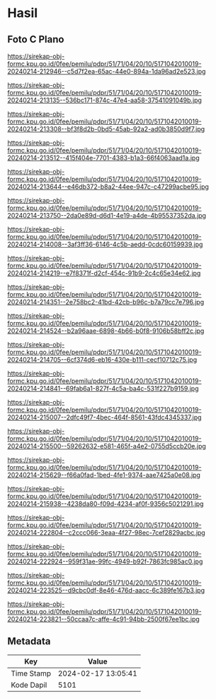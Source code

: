 # Hasil

## Foto C Plano

https://sirekap-obj-formc.kpu.go.id/0fee/pemilu/pdpr/51/71/04/20/10/5171042010019-20240214-212946--c5d7f2ea-65ac-44e0-894a-1da96ad2e523.jpg

https://sirekap-obj-formc.kpu.go.id/0fee/pemilu/pdpr/51/71/04/20/10/5171042010019-20240214-213135--536bc171-874c-47e4-aa58-37541091049b.jpg

https://sirekap-obj-formc.kpu.go.id/0fee/pemilu/pdpr/51/71/04/20/10/5171042010019-20240214-213308--bf3f8d2b-0bd5-45ab-92a2-ad0b3850d9f7.jpg

https://sirekap-obj-formc.kpu.go.id/0fee/pemilu/pdpr/51/71/04/20/10/5171042010019-20240214-213512--415f404e-7701-4383-b1a3-66f4063aad1a.jpg

https://sirekap-obj-formc.kpu.go.id/0fee/pemilu/pdpr/51/71/04/20/10/5171042010019-20240214-213644--e46db372-b8a2-44ee-947c-c47299acbe95.jpg

https://sirekap-obj-formc.kpu.go.id/0fee/pemilu/pdpr/51/71/04/20/10/5171042010019-20240214-213750--2da0e89d-d6d1-4e19-a4de-4b95537352da.jpg

https://sirekap-obj-formc.kpu.go.id/0fee/pemilu/pdpr/51/71/04/20/10/5171042010019-20240214-214008--3af3ff36-6146-4c5b-aedd-0cdc60159939.jpg

https://sirekap-obj-formc.kpu.go.id/0fee/pemilu/pdpr/51/71/04/20/10/5171042010019-20240214-214219--e7f8371f-d2cf-454c-91b9-2c4c65e34e62.jpg

https://sirekap-obj-formc.kpu.go.id/0fee/pemilu/pdpr/51/71/04/20/10/5171042010019-20240214-214351--2e758bc2-41bd-42cb-b96c-b7a79cc7e796.jpg

https://sirekap-obj-formc.kpu.go.id/0fee/pemilu/pdpr/51/71/04/20/10/5171042010019-20240214-214524--b2a96aae-6898-4b66-b0f8-9106b58bff2c.jpg

https://sirekap-obj-formc.kpu.go.id/0fee/pemilu/pdpr/51/71/04/20/10/5171042010019-20240214-214705--6cf374d6-eb16-430e-b111-cecf10712c75.jpg

https://sirekap-obj-formc.kpu.go.id/0fee/pemilu/pdpr/51/71/04/20/10/5171042010019-20240214-214841--69fab6a1-827f-4c5a-ba4c-531f227b9159.jpg

https://sirekap-obj-formc.kpu.go.id/0fee/pemilu/pdpr/51/71/04/20/10/5171042010019-20240214-215007--2dfc49f7-4bec-464f-8561-43fdc4345337.jpg

https://sirekap-obj-formc.kpu.go.id/0fee/pemilu/pdpr/51/71/04/20/10/5171042010019-20240214-215500--59262632-e581-465f-a4e2-0755d5ccb20e.jpg

https://sirekap-obj-formc.kpu.go.id/0fee/pemilu/pdpr/51/71/04/20/10/5171042010019-20240214-215629--f66a0fad-1bed-4fe1-9374-aae7425a0e08.jpg

https://sirekap-obj-formc.kpu.go.id/0fee/pemilu/pdpr/51/71/04/20/10/5171042010019-20240214-215938--4238da80-f09d-4234-af0f-9356c5021291.jpg

https://sirekap-obj-formc.kpu.go.id/0fee/pemilu/pdpr/51/71/04/20/10/5171042010019-20240214-222804--c2ccc066-3eaa-4f27-98ec-7cef2829acbc.jpg

https://sirekap-obj-formc.kpu.go.id/0fee/pemilu/pdpr/51/71/04/20/10/5171042010019-20240214-222924--959f31ae-99fc-4949-b92f-7863fc985ac0.jpg

https://sirekap-obj-formc.kpu.go.id/0fee/pemilu/pdpr/51/71/04/20/10/5171042010019-20240214-223525--d9cbc0df-8e46-476d-aacc-6c389fe167b3.jpg

https://sirekap-obj-formc.kpu.go.id/0fee/pemilu/pdpr/51/71/04/20/10/5171042010019-20240214-223821--50ccaa7c-affe-4c91-94bb-2500f67ee1bc.jpg


## Metadata

| Key        | Value               |
| ---------- | ------------------- |
| Time Stamp | 2024-02-17 13:05:41 |
| Kode Dapil | 5101                |



